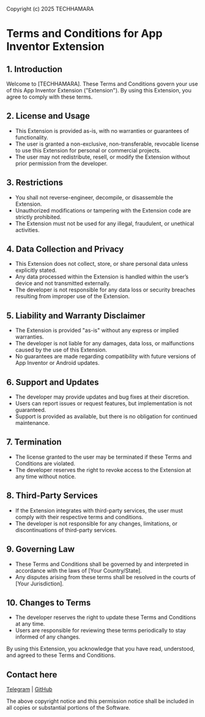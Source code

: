 

Copyright (c) 2025 TECHHAMARA

# Terms and Conditions for App Inventor Extension

## 1. Introduction
Welcome to [TECHHAMARA]. These Terms and Conditions govern your use of this App Inventor Extension ("Extension"). By using this Extension, you agree to comply with these terms.

## 2. License and Usage
- This Extension is provided as-is, with no warranties or guarantees of functionality.
- The user is granted a non-exclusive, non-transferable, revocable license to use this Extension for personal or commercial projects.
- The user may not redistribute, resell, or modify the Extension without prior permission from the developer.

## 3. Restrictions
- You shall not reverse-engineer, decompile, or disassemble the Extension.
- Unauthorized modifications or tampering with the Extension code are strictly prohibited.
- The Extension must not be used for any illegal, fraudulent, or unethical activities.

## 4. Data Collection and Privacy
- This Extension does not collect, store, or share personal data unless explicitly stated.
- Any data processed within the Extension is handled within the user’s device and not transmitted externally.
- The developer is not responsible for any data loss or security breaches resulting from improper use of the Extension.

## 5. Liability and Warranty Disclaimer
- The Extension is provided "as-is" without any express or implied warranties.
- The developer is not liable for any damages, data loss, or malfunctions caused by the use of this Extension.
- No guarantees are made regarding compatibility with future versions of App Inventor or Android updates.

## 6. Support and Updates
- The developer may provide updates and bug fixes at their discretion.
- Users can report issues or request features, but implementation is not guaranteed.
- Support is provided as available, but there is no obligation for continued maintenance.

## 7. Termination
- The license granted to the user may be terminated if these Terms and Conditions are violated.
- The developer reserves the right to revoke access to the Extension at any time without notice.

## 8. Third-Party Services
- If the Extension integrates with third-party services, the user must comply with their respective terms and conditions.
- The developer is not responsible for any changes, limitations, or discontinuations of third-party services.

## 9. Governing Law
- These Terms and Conditions shall be governed by and interpreted in accordance with the laws of [Your Country/State].
- Any disputes arising from these terms shall be resolved in the courts of [Your Jurisdiction].

## 10. Changes to Terms
- The developer reserves the right to update these Terms and Conditions at any time.
- Users are responsible for reviewing these terms periodically to stay informed of any changes.

By using this Extension, you acknowledge that you have read, understood, and agreed to these Terms and Conditions.
## Contact here
  <a href='https://t.me/techhamara91/' target='_blank'>Telegram</a> |
    <a href='https://github.com/TechHamara/' target='_blank'>GitHub</a>
    
The above copyright notice and this permission notice shall be included in all
copies or substantial portions of the Software.
